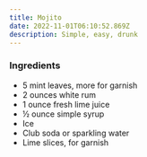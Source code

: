 ```yaml
---
title: Mojito
date: 2022-11-01T06:10:52.869Z
description: Simple, easy, drunk
---
```

### Ingredients

* 5 mint leaves, more for garnish
* 2 ounces white rum 
* 1 ounce fresh lime juice
* ½ ounce simple syrup
* Ice
* Club soda or sparkling water 
* Lime slices, for garnish